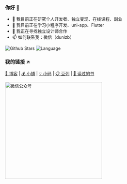 ### 你好 👋

- 🔭 我目前正在研究个人开发者、独立变现、在线课程、副业
- 🌱 我目前正在学习小程序开发、uni-app、Flutter
- 👯 我正在寻找独立设计师合作
- 📫 如何联系我：微信（dunizb）

![Github Stars](https://github-readme-stats.vercel.app/api?username=dunizb&show_icons=true&hide=contribs)
![Language](https://github-readme-stats.vercel.app/api/top-langs/?username=dunizb&layout=compact)

### 我的链接 ↗

[🔴 博客](https://zhangbing.site) | [💰 小铺](https://store.zhangbing.site) | [💡 小码](https://store.zhangbing.site) | [📋 豆列](https://www.douban.com/people/dunish/doulists/all) | [:book: 读过的书](https://book.douban.com/people/dunish/collect)

<img src="http://myimgcloud.oss-cn-hangzhou.aliyuncs.com/subscribe2.png" style="width:320px" alt="微信公众号" />
